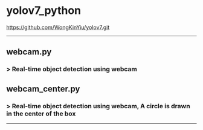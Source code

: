 # yolov7_python
https://github.com/WongKinYiu/yolov7.git


-----------------

## webcam.py
### > Real-time object detection using webcam

## webcam_center.py
### > Real-time object detection using webcam, A circle is drawn in the center of the box

-----------------
